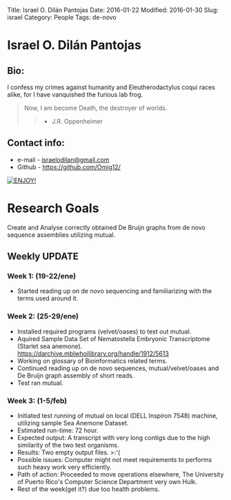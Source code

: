 Title: Israel O. Dilán Pantojas
Date: 2016-01-22
Modified: 2016-01-30
Slug: israel
Category: People
Tags: de-novo

# Israel O. Dilán Pantojas

## Bio:
 
 I confess my crimes against humanity and Eleutherodactylus coqui races alike, for I have vanquished the furious lab frog.   
 > Now, I am become Death, the destroyer of worlds.
 >> - J.R. Oppenheimer

## Contact info:

 - e-mail - <israelodilan@gmail.com>
 - Github - <https://github.com/Omig12/>


[![ENJOY!](http://img.youtube.com/vi/wZZ7oFKsKzY/0.jpg)](https://www.youtube.com/watch?v=wZZ7oFKsKzY) 
 

# Research Goals

  Create and Analyse correctly obtained De Bruijn graphs from de novo sequence assemblies utilizing mutual.

## Weekly UPDATE

### Week 1: (19-22/ene)

 - Started reading up on de novo sequencing and familiarizing with the terms used around it.

### Week 2: (25-29/ene)

 - Installed required programs (velvet/oases) to test out mutual. 
 - Aquired Sample Data Set of Nematostella Embryonic Transcriptome (Starlet sea anemone). <https://darchive.mblwhoilibrary.org/handle/1912/5613>
 - Working on glossary of Bioinformatics related terms.
 - Continued reading up on de novo sequences, mutual/velvet/oases and De Bruijn graph assembly of short reads.
 - Test ran mutual.

### Week 3: (1-5/feb)

 - Initiated test running of mutual on local (DELL Inspiron 7548) machine, utilizing sample Sea Anemone Dataset. 
 - Estimated run-time: 72 hour.
 - Expected output: A transcript with very long contigs due to the high similarity of the two test organisms. 
 - Results: Two empty output files. >:'(
 - Possible issues: Computer might not meet requirements to performs such heavy work very efficiently.
 - Path of action: Proceeded to move operations elsewhere, The University of Puerto Rico's Computer Science Department very own Hulk. 
 - Rest of the week(get it?) due too health problems. 

